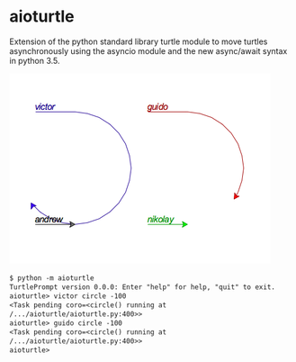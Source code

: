 # aioturtle

Extension of the python standard library turtle module
to move turtles asynchronously using the asyncio
module and the new async/await syntax in python 3.5.

![Example aioturtle session](docs/images/snapshot.png)

```
$ python -m aioturtle
TurtlePrompt version 0.0.0: Enter "help" for help, "quit" to exit.
aioturtle> victor circle -100
<Task pending coro=<circle() running at /.../aioturtle/aioturtle.py:400>>
aioturtle> guido circle -100
<Task pending coro=<circle() running at /.../aioturtle/aioturtle.py:400>>
aioturtle>
```
